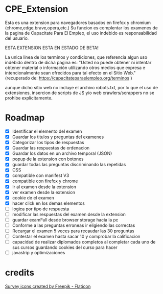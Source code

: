 # CPE_Extension
Esta es una extension para navegadores basados en firefox y chromium (chrome,edge,brave,opera,etc.) 
Su funcion es complentar los examenes de la pagina de Capacitate Para El Empleo, el uso indebido es responsabilidad del usuario.

ESTA EXTENSION ESTA EN ESTADO DE BETA!

La unica linea de los terminos y condiciones, que referencia algun uso indebido dentro de dicha pagina es:
"Usted no puede obtener ni intentar obtener material o información utilizando otros medios que expresa e intencionalmente sean ofrecidos para tal efecto en el Sitio Web." (recuperado de: https://capacitateparaelempleo.org/terminos )

aunque dicho sitio web no incluye el archivo robots.txt, por lo que el uso de extensiones, insercion de scripts de JS y/o web crawlers/scrappers no se prohibe explicitamente.

# Roadmap

- [x] Identificar el elemento del examen
- [x] Guardar los titulos y preguntas del examenes
- [x] Categorizar los tipos de respuestas
- [x] Guardar las respuestas de ordenacion
- [x] Guardar los datos en un archivo temporal (JSON)
- [x] popup de la extension con botones
- [x] guardar todas las preguntas discriminando las repetidas
- [x] CSS
- [x] compatible con manifest V3
- [x] compatible con firefox y chrome
- [x] Ir al examen desde la extension
- [x] ver examen desde la extension
- [x] cookie de el examen  
- [x] hacer click en los demas elementos
- [ ] logica por tipo de respuesta
- [ ] modificar las respuestas del examen desde la extension
- [ ] guardar examFull desde browser storage hacia la pc
- [ ] Conforme a las preguntas erroneas ir eligiendo las correctas 
- [ ] Recargar el examen 5 veces para recaudar las 30 preguntas
- [ ] Contestar el examen hasta sacar 10 y comprobar la calificacion
- [ ] capacidad de realizar diplomados completos al completar cada uno de sus cursos guardando cookies del curso para hacer
- [ ] javastrip y optimizaciones

# credits

<a href="https://www.flaticon.com/free-icons/survey" title="survey icons">Survey icons created by Freepik - Flaticon</a>
